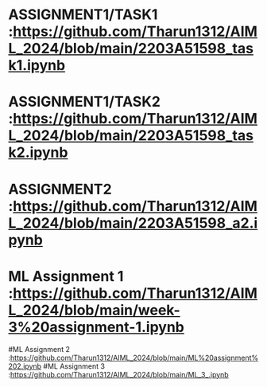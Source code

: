# ASSIGNMENT1/TASK1 :https://github.com/Tharun1312/AIML_2024/blob/main/2203A51598_task1.ipynb
# ASSIGNMENT1/TASK2 :https://github.com/Tharun1312/AIML_2024/blob/main/2203A51598_task2.ipynb
# ASSIGNMENT2 :https://github.com/Tharun1312/AIML_2024/blob/main/2203A51598_a2.ipynb
# ML Assignment 1 :https://github.com/Tharun1312/AIML_2024/blob/main/week-3%20assignment-1.ipynb
#ML Assignment 2  :https://github.com/Tharun1312/AIML_2024/blob/main/ML%20assignment%202.ipynb
#ML Assignment 3  :https://github.com/Tharun1312/AIML_2024/blob/main/ML_3_.ipynb
